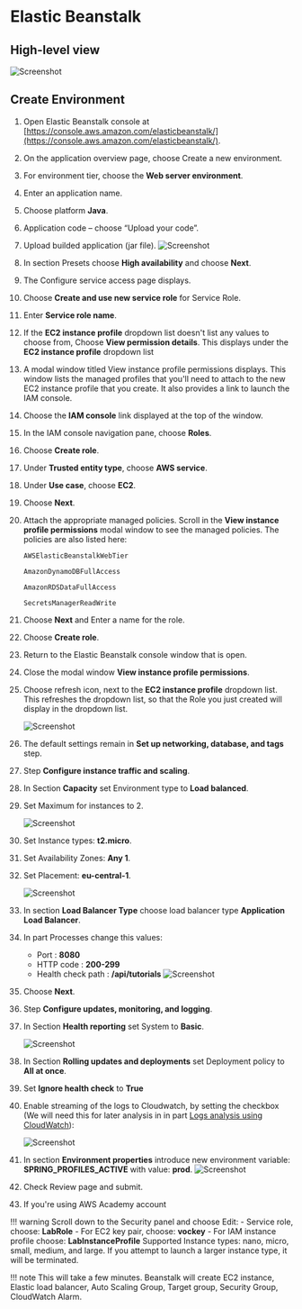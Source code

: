 # Elastic Beanstalk

High-level view
-------------------------
![Screenshot](../../img/dynamoDB_diagram_step_4_beanstalk.drawio.svg)

Create Environment
-------------------------
1. Open Elastic Beanstalk console at [https://console.aws.amazon.com/elasticbeanstalk/](https://console.aws.amazon.com/elasticbeanstalk/).
2. On the application overview page, choose Create a new environment.
3. For environment tier, choose the **Web server environment**.
4. Enter an application name.
5. Choose platform **Java**. 
6. Application code – choose “Upload your code”.
7. Upload builded application (jar file). 
![Screenshot](../../img/4_beanstalk_platform.PNG)
8. In section Presets choose **High availability** and choose **Next**.
9. The Configure service access page displays.
10. Choose **Create and use new service role** for Service Role.
11. Enter **Service role name**.
12. If the **EC2 instance profile** dropdown list doesn't list any values to choose from, 
	Choose **View permission details**. This displays under the **EC2 instance profile** dropdown list
13. A modal window titled View instance profile permissions displays. This window lists the managed profiles that you'll need to 
	attach to the new EC2 instance profile that you create. It also provides a link to launch the IAM console.
14. Choose the **IAM console** link displayed at the top of the window.
15. In the IAM console navigation pane, choose **Roles**.
16. Choose **Create role**.
17. Under **Trusted entity type**, choose **AWS service**.
18. Under **Use case**, choose **EC2**.
19. Choose **Next**.
20. Attach the appropriate managed policies. Scroll in the **View instance profile permissions** modal window to see the managed policies. 
	The policies are also listed here:
	
		AWSElasticBeanstalkWebTier

		AmazonDynamoDBFullAccess

		AmazonRDSDataFullAccess
		
		SecretsManagerReadWrite
		
21. Choose **Next** and Enter a name for the role.
22. Choose **Create role**.
23. Return to the Elastic Beanstalk console window that is open.
24. Close the modal window **View instance profile permissions**.
25. Choose refresh icon, next to the **EC2 instance profile** dropdown list.
	This refreshes the dropdown list, so that the Role you just created will display in the dropdown list.
	
	![Screenshot](../../img/beastalk_configure_service_access.PNG)

26. The default settings remain in  **Set up networking, database, and tags** step.
27. Step **Configure instance traffic and scaling**.
28. In Section **Capacity** set Environment type to **Load balanced**.
29. Set Maximum for instances to 2.

	![Screenshot](../../img/beanstalk_capacity.PNG)

30. Set Instance types: **t2.micro**.
31. Set Availability Zones: **Any 1**.
32. Set Placement: **eu-central-1**.

	![Screenshot](../../img/beanstalk_instance_types.PNG)
	
33. In section **Load Balancer Type** choose load balancer type **Application Load Balancer**.
34. In part Processes change this values:
	- Port      : **8080**
	- HTTP code : **200-299**
	- Health check path : **/api/tutorials**
![Screenshot](../../img/processes.png)	

35. Choose **Next**.
36. Step **Configure updates, monitoring, and logging**.
37. In Section **Health reporting** set System to **Basic**.

	![Screenshot](../../img/beanstalk_health2.PNG)	

38. In Section **Rolling updates and deployments** set Deployment policy to **All at once**.
39. Set **Ignore health check** to **True**
40. Enable streaming of the logs to Cloudwatch, by setting the checkbox 
	(We will need this for later analysis in in part [Logs analysis using CloudWatch](../part6/#build-client)):
	
	![Screenshot](../../img/18_Cloudwatch.png)
	
41. In section **Environment properties** introduce new environment variable: **SPRING_PROFILES_ACTIVE** with value: **prod**.
		![Screenshot](../../img/17_Env_var.PNG)		

42. Check Review page and submit.
43. If you're using AWS Academy account

!!! warning
	Scroll down to the Security panel and choose Edit:
	- Service role, choose: **LabRole**
	- For EC2 key pair, choose: **vockey**
	- For IAM instance profile choose: **LabInstanceProfile**
	Supported Instance types: nano, micro, small, medium, and large. If you attempt to launch a larger instance type, it will be terminated.


!!! note
	This will take a few minutes. Beanstalk will create EC2 instance, Elastic load balancer, 
	Auto Scaling Group, Target group, Security Group, CloudWatch Alarm.	
